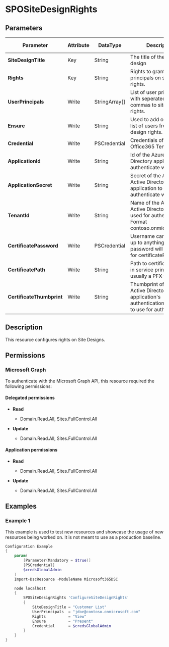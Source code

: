 ﻿# SPOSiteDesignRights

## Parameters

| Parameter | Attribute | DataType | Description | Allowed Values |
| --- | --- | --- | --- | --- |
| **SiteDesignTitle** | Key | String | The title of the site design | |
| **Rights** | Key | String | Rights to grant user principals on site design rights. | `View`, `None` |
| **UserPrincipals** | Write | StringArray[] | List of user principals with seperated by commas to site design rights. | |
| **Ensure** | Write | String | Used to add or remove list of users from site design rights. | `Present`, `Absent` |
| **Credential** | Write | PSCredential | Credentials of the Office365 Tenant Admin. | |
| **ApplicationId** | Write | String | Id of the Azure Active Directory application to authenticate with. | |
| **ApplicationSecret** | Write | String | Secret of the Azure Active Directory application to authenticate with. | |
| **TenantId** | Write | String | Name of the Azure Active Directory tenant used for authentication. Format contoso.onmicrosoft.com | |
| **CertificatePassword** | Write | PSCredential | Username can be made up to anything but password will be used for certificatePassword | |
| **CertificatePath** | Write | String | Path to certificate used in service principal usually a PFX file. | |
| **CertificateThumbprint** | Write | String | Thumbprint of the Azure Active Directory application's authentication certificate to use for authentication. | |

## Description

This resource configures rights on Site Designs.

## Permissions

### Microsoft Graph

To authenticate with the Microsoft Graph API, this resource required the following permissions:

#### Delegated permissions

- **Read**

    - Domain.Read.All, Sites.FullControl.All

- **Update**

    - Domain.Read.All, Sites.FullControl.All

#### Application permissions

- **Read**

    - Domain.Read.All, Sites.FullControl.All

- **Update**

    - Domain.Read.All, Sites.FullControl.All

## Examples

### Example 1

This example is used to test new resources and showcase the usage of new resources being worked on.
It is not meant to use as a production baseline.

```powershell
Configuration Example
{
    param(
        [Parameter(Mandatory = $true)]
        [PSCredential]
        $credsGlobalAdmin
    )
    Import-DscResource -ModuleName Microsoft365DSC

    node localhost
    {
        SPOSiteDesignRights 'ConfigureSiteDesignRights'
        {
            SiteDesignTitle = "Customer List"
            UserPrincipals  = "jdoe@contoso.onmicrosoft.com"
            Rights          = "View"
            Ensure          = "Present"
            Credential      = $credsGlobalAdmin
        }
    }
}
```

